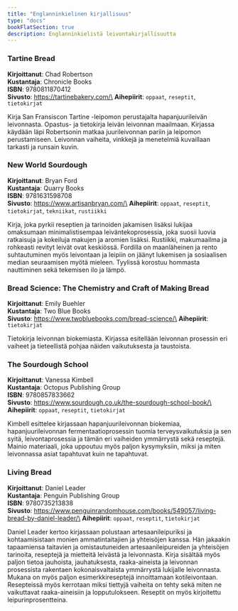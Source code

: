```yaml
---
title: "Englanninkielinen kirjallisuus"
type: "docs"
bookFlatSection: true
description: Englanninkielistä leivontakirjallisuutta
---
```


### Tartine Bread

**Kirjoittanut**: Chad Robertson\
**Kustantaja**: Chronicle Books\
**ISBN**: 9780811870412\
**Sivusto**: https://tartinebakery.com/\
**Aihepiirit**: `oppaat`, `reseptit`, `tietokirjat`

Kirja San Fransiscon Tartine -leipomon perustajalta hapanjuurileivän leivonnasta.
Opastus- ja tietokirja leivän leivonnan maailmaan. Kirjassa käydään läpi
Robertsonin matkaa juurileivonnan pariin ja leipomon perustamiseen. Leivonnan
vaiheita, vinkkejä ja menetelmiä kuvaillaan tarkasti ja runsain kuvin.

### New World Sourdough

**Kirjoittanut**: Bryan Ford\
**Kustantaja**: Quarry Books\
**ISBN**: 9781631598708\
**Sivusto**: https://www.artisanbryan.com/\
**Aihepiirit**: `oppaat`, `reseptit`, `tietokirjat`, `tekniikat`, `rustiikki`

Kirja, joka pyrkii reseptien ja tarinoiden jakamisen lisäksi lukijaa omaksumaan
minimalistisempaa leiväntekoprosessia, joka suosii luovia ratkaisuja ja kokeiluja
makujen ja aromien lisäksi. Rustiikki, makumaailma ja rohkeasti revityt leivät ovat keskiössä.
Fordilla on maanläheinen ja rento suhtautuminen myös leivontaan ja
leipiin on jäänyt lukemisen ja sosiaalisen median seuraamisen myötä mieleen.
Tyylissä korostuu hommasta nauttiminen sekä tekemisen ilo ja lämpö.

### Bread Science: The Chemistry and Craft of Making Bread
**Kirjoittanut**: Emily Buehler\
**Kustantaja**: Two Blue Books\
**Sivusto**: https://www.twobluebooks.com/bread-science/\
**Aihepiirit**: `tietokirjat`

Tietokirja leivonnan biokemiasta. Kirjassa esitellään leivonnan prosessin eri vaiheet
ja tieteellistä pohjaa näiden vaikutuksesta ja taustoista.

### The Sourdough School

**Kirjoittanut**: Vanessa Kimbell\
**Kustantaja**: Octopus Publishing Group\
**ISBN**: 9780857833662\
**Sivusto**: https://www.sourdough.co.uk/the-sourdough-school-book/\
**Aihepiirit**: `oppaat`, `reseptit`, `tietokirjat`

Kimbell esittelee kirjassaan hapanjuurileivonnan biokemiaa, hapanjuurileivonnan 
fermentaatioprosessin tuomia terveysvaikutuksia ja sen syitä, leivontaprosessia ja 
tämän eri vaiheiden ymmärrystä sekä reseptejä. Mainio materiaali, joka uppoutuu
myös paljon kysymyksiin, miksi ja miten leivonnassa asiat tapahtuvat kuin ne tapahtuvat.

### Living Bread

**Kirjoittanut**: Daniel Leader\
**Kustantaja**: Penguin Publishing Group\
**ISBN**: 9780735213838\
**Sivusto**: https://www.penguinrandomhouse.com/books/549057/living-bread-by-daniel-leader/\
**Aihepiirit**: `oppaat`, `reseptit`, `tietokirjat`

Daniel Leader kertoo kirjassaan polustaan artesaanileipuriksi ja kohtaamisistaan
monien ammatintaitajien ja yhteisöjen kanssa. Hän jakaakin tapaamiensa taitavien ja
omistautuneiden artesaanileipureiden ja yhteisöjen tarinoita, reseptejä ja mietteitä leivästä ja leivonnasta.
Kirja sisältää myös paljon tietoa jauhoista, jauhatuksesta, raaka-aineista ja 
leivonnan prosessista rakentaen kokonaisvaltaista ymmärrystä lukijalle leivonnasta. Mukana on myös paljon
esimerkkireseptejä innoittamaan kotileivontaan. Resepteissä myös kerrotaan miksi
tiettyjä vaiheita on tehty sekä miten ne vaikuttavat raaka-aineisiin ja
lopputulokseen. Reseptit on myös kirjoitettu leipurinprosentteina. 
